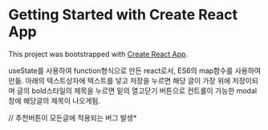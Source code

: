 # Getting Started with Create React App

This project was bootstrapped with [Create React App](https://github.com/facebook/create-react-app).

useState를 사용하여 function형식으로 만든 react로서, ES6의 map함수를 사용하여 만듦.
아래의 텍스트상자에 텍스트를 넣고 저장을 누르면 해당 글이 가장 위에 저장이되며 글의 bold스타일의 제목을 누르면
밑의 열고닫기 버튼으로 컨트롤이 가능한 modal창에 해당글의 제목이 나오게됨.

// 추천버튼이 모든글에 적용되는 버그 발생*
